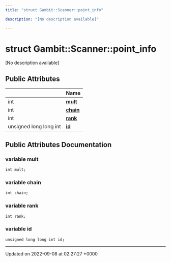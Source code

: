 ```yaml
---
title: "struct Gambit::Scanner::point_info"

description: "[No description available]"

---
```


# struct Gambit::Scanner::point_info



[No description available]

## Public Attributes

|                | Name           |
| -------------- | -------------- |
| int | **[mult](/documentation/code/classes/structgambit_1_1scanner_1_1point__info/#variable-mult)**  |
| int | **[chain](/documentation/code/classes/structgambit_1_1scanner_1_1point__info/#variable-chain)**  |
| int | **[rank](/documentation/code/classes/structgambit_1_1scanner_1_1point__info/#variable-rank)**  |
| unsigned long long int | **[id](/documentation/code/classes/structgambit_1_1scanner_1_1point__info/#variable-id)**  |

## Public Attributes Documentation

### variable mult

```
int mult;
```


### variable chain

```
int chain;
```


### variable rank

```
int rank;
```


### variable id

```
unsigned long long int id;
```


-------------------------------

Updated on 2022-09-08 at 02:27:27 +0000